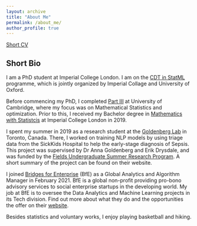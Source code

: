 ```yaml
---
layout: archive
title: "About Me"
permalink: /about_me/
author_profile: true
---
```

[Short CV](http://XingLLiu.github.io/files/CV_Xing_LIU.pdf)


## Short Bio

I am a PhD student at Imperial College London. I am on the [CDT in StatML](https://statml.io/) programme, which is jointly organized by Imperial Collage and University of Oxford.

Before commencing my PhD, I completed [Part III](https://www.maths.cam.ac.uk/postgrad/part-iii/current) at University of Cambridge, where my focus was on Mathematical Statistics and optimization. Prior to this, I received my Bachelor degree in [Mathematics with Statistcis](https://www.imperial.ac.uk/study/ug/courses/mathematics-department/mathematics-with-statistics-bsc/) at Imperial College London in 2019. 

I spent my summer in 2019 as a research student at the [Goldenberg Lab](http://goldenberglab.ca/) in Toronto, Canada. There, I worked on training NLP models by using triage data from the SickKids Hospital to help the early-stage diagnosis of Sepsis. This project was supervised by Dr Anna Goldenberg and Erik Drysdale, and was funded by the [Fields Undergraduate Summer Research Program](http://www.fields.utoronto.ca/activities/19-20/2019-fusrp). A short summary of the project can be found on their website.

I joined [Bridges for Enterprise](https://www.bridgesforenterprise.com/) (BfE) as a Global Analytics and Algorithm Manager in February 2021. BfE is a global non-profit providing pro-bono advisory services to social enterprise startups in the developing world. My job at BfE is to oversee the Data Analytics and Machine Learning projects in its Tech division. Find out more about what they do and the opportunities the offer on their [website](https://www.bridgesforenterprise.com/).

Besides statistics and voluntary works, I enjoy playing basketball and hiking.
